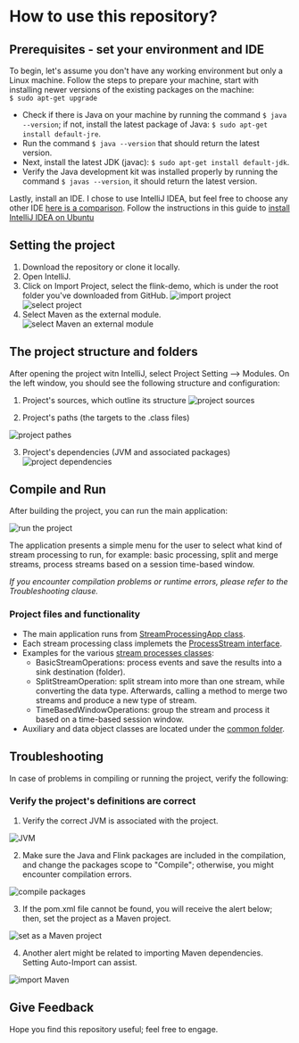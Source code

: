 # How to use this repository?
## Prerequisites - set your environment and IDE

To begin, let's assume you don't have any working environment but only a Linux machine. Follow the steps to prepare your machine, start with installing newer versions of the existing packages on the machine:<br>
```$ sudo apt-get upgrade```

* Check if there is Java on your machine by running the command ```$ java --version```; if not, install the latest package of Java:
```$ sudo apt-get install default-jre```.
* Run the command ```$ java --version``` that should return the latest version.
* Next, install the latest JDK (javac):
``$ sudo apt-get install default-jdk``.<br>
* Verify the Java development kit was installed properly by running the command ``$ javas --version``, it should return the latest version.

Lastly, install an IDE. I chose to use IntelliJ IDEA, but feel free to choose any other IDE [here is a comparison][1].
Follow the instructions in this guide to [install IntelliJ IDEA on Ubuntu][2]

[1]: https://www.javaworld.com/article/3114167/choosing-your-java-ide.html
[2]: https://itsfoss.com/install-intellij-ubuntu-linux

## Setting the project
1. Download the repository or clone it locally.
2. Open IntelliJ.
3. Click on Import Project, select the flink-demo, which is under the root folder you've downloaded from GitHub.
![import project](images/Import-Project.png)
![select project](images/select-project.png)
4. Select Maven as the external module.
![select Maven an external module](images/select-maven.png)

## The project structure and folders

After opening the project witn IntelliJ, select Project Setting --> Modules. On the left window, you should see the following structure and configuration:
1. Project's sources, which outline its structure
![project sources](images/project-sources.png)

2. Project's paths (the targets to the .class files)

![project pathes](images/project-paths.png)

3. Project's dependencies (JVM and associated packages)
![project dependencies](images/project-dependencies.png)

## Compile and Run
After building the project, you can run the main application:

![run the project](images/project-run.png)

The application presents a simple menu for the user to select what kind of stream processing to run, for example: basic processing, split and merge streams, process streams based on a session time-based window.

*If you encounter compilation problems or runtime errors, please refer to the Troubleshooting clause.*

### Project files and functionality

* The main application runs from [StreamProcessingApp class][6].
* Each stream processing class implemets the [ProcessStream interface][5].
* Examples for the various [stream processes classes][3]: 
  * BasicStreamOperations: process events and save the results into a sink destination (folder).
  * SplitStreamOperation: split stream into more than one stream, while converting the data type. Afterwards, calling a method to merge two streams and produce a new type of stream.
  * TimeBasedWindowOperations: group the stream and process it based on a time-based session window.
* Auxiliary and data object classes are located under the [common folder][4].

[3]: https://github.com/liorksh/FlinkBasicDemo/tree/master/flink-demo/src/main/java/flinkdemo/process
[4]: https://github.com/liorksh/FlinkBasicDemo/tree/master/flink-demo/src/main/java/flinkdemo/common
[5]: https://github.com/liorksh/FlinkBasicDemo/blob/master/flink-demo/src/main/java/flinkdemo/process/ProcessStream.java
[6]: https://github.com/liorksh/FlinkBasicDemo/blob/master/flink-demo/src/main/java/flinkdemo/process/StreamProcessingApp.java

## Troubleshooting 

In case of problems in compiling or running the project, verify the following:

### Verify the project's definitions are correct
1. Verify the correct JVM is associated with the project.

![JVM](images/project-JVM.png)

2. Make sure the Java and Flink packages are included in the compilation, and change the packages scope to "Compile"; otherwise, you might encounter compilation errors.

![compile packages](images/compile-packages.png)

3. If the pom.xml file cannot be found, you will receive the alert below; then, set the project as a Maven project.

![set as a Maven project](images/set-maven-project.png)

4. Another alert might be related to importing Maven dependencies. Setting Auto-Import can assist.

![import Maven](images/maven-import.png)

## Give Feedback

Hope you find this repository useful; feel free to engage.




